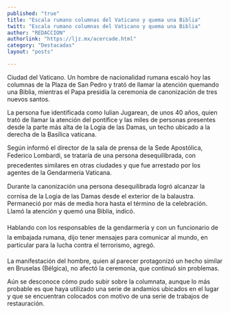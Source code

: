 ```yaml
---
published: "true"
title: "Escala rumano columnas del Vaticano y quema una Biblia"
twitt: "Escala rumano columnas del Vaticano y quema una Biblia"
author: "REDACCION"
authorlink: "https://ljz.mx/acercade.html"
category: "Destacadas"
layout: "posts"

---
```



  Ciudad del Vaticano. Un hombre de nacionalidad rumana escaló hoy las columnas de la Plaza de San Pedro y trató de llamar la atención quemando una Biblia, mientras el Papa presidía la ceremonia de canonización de tres nuevos santos.



  La persona fue identificada como Iulian Jugarean, de unos 40 años, quien trató de llamar la atención del pontífice y las miles de personas presentes desde la parte más alta de la Logia de las Damas, un techo ubicado a la derecha de la Basílica vaticana.



  Según informó el director de la sala de prensa de la Sede Apostólica, Federico Lombardi, se trataría de una persona desequilibrada, con precedentes similares en otras ciudades y que fue arrestado por los agentes de la Gendarmería Vaticana.



  Durante la canonización una persona desequilibrada logró alcanzar la cornisa de la Logia de las Damas desde el exterior de la balaustra. Permaneció por más de media hora hasta el término de la celebración. Llamó la atención y quemó una Biblia, indicó.



  Hablando con los responsables de la gendarmería y con un funcionario de la embajada rumana, dijo tener mensajes para comunicar al mundo, en particular para la lucha contra el terrorismo, agregó.



  La manifestación del hombre, quien al parecer protagonizó un hecho similar en Bruselas (Bélgica), no afectó la ceremonia, que continuó sin problemas.



  Aún se desconoce cómo pudo subir sobre la columnata, aunque lo más probable es que haya utilizado una serie de andamios ubicados en el lugar y que se encuentran colocados con motivo de una serie de trabajos de restauración.


